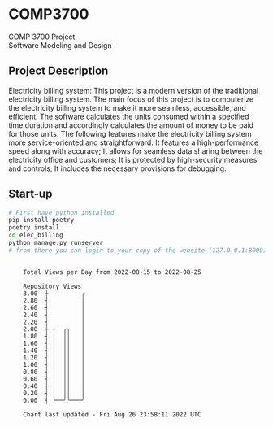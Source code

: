 # COMP3700
COMP 3700 Project  
Software Modeling and Design
## Project Description
Electricity billing system: This project is a modern version of the traditional electricity billing system. The main focus of this project is to computerize the electricity billing system to make it more seamless, accessible, and efficient. The software calculates the units consumed within a specified time duration and accordingly calculates the amount of money to be paid for those units. The following features make the electricity billing system more service-oriented and straightforward: It features a high-performance speed along with accuracy; It allows for seamless data sharing between the electricity office and customers; It is protected by high-security measures and controls; It includes the necessary provisions for debugging.

## Start-up
```bash
# First have python installed
pip install poetry
poetry install
cd elec_billing
python manage.py runserver
# from there you can login to your copy of the website (127.0.0.1:8000), default creds are admin/admin
```

```

    Total Views per Day from 2022-08-15 to 2022-08-25

    Repository Views
    3.00  ┼         ╭
    2.80  ┤         │
    2.60  ┤         │
    2.40  ┤         │
    2.20  ┤         │
    2.00  ┼─╮  ╭╮   │
    1.80  ┤ │  ││   │
    1.60  ┤ │  ││   │
    1.40  ┤ │  ││   │
    1.20  ┤ │  ││   │
    1.00  ┤ │  ││   │
    0.80  ┤ │  ││   │
    0.60  ┤ │  ││   │
    0.40  ┤ │  ││   │
    0.20  ┤ │  ││   │
    0.00  ┤ ╰──╯╰───╯

    Chart last updated - Fri Aug 26 23:58:11 2022 UTC
    
```
